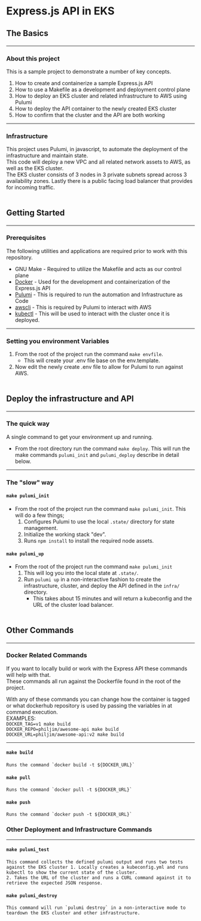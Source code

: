# Express.js API in EKS
## The Basics<hr>
### About this project
This is a sample project to demonstrate a number of key concepts.
1. How to create and containerize a sample Express.js API
2. How to use a Makefile as a development and deployment control plane
3. How to deploy an EKS cluster and related infrastructure to AWS using Pulumi
4. How to deploy the API container to the newly created EKS cluster
5. How to confirm that the cluster and the API are both working
<hr>

### Infrastructure
This project uses Pulumi, in javascript, to automate the deployment of the infrastructure and maintain state.  
This code will deploy a new VPC and all related network assets to AWS, as well as the EKS cluster.  
The EKS cluster consists of 3 nodes in 3 private subnets spread across 3 availability zones.
Lastly there is a public facing load balancer that provides for incoming traffic.
<br> <br>

## Getting Started<hr> 
### Prerequisites 
The following utilities and applications are required prior to work with this repository.
- GNU Make - Required to utilize the Makefile and acts as our control plane
- [Docker](https://docs.docker.com/get-docker/) - Used for the development and containerization of the Express.js API
- [Pulumi](https://www.pulumi.com/docs/get-started/aws/begin/) - This is required to run the automation and Infrastructure as Code
- [awscli](https://docs.aws.amazon.com/cli/latest/userguide/getting-started-install.html) - This is required by Pulumi to interact with AWS
- [kubectl](https://kubernetes.io/docs/tasks/tools/#kubectl) - This will be used to interact with the cluster once it is deployed.
<hr>

### Setting you environment Variables
1. From the root of the project run the command `make envfile`.
    - This will create your .env file base on the env.template.
2. Now edit the newly create .env file to allow for Pulumi to run against AWS.
<br> <br>

## Deploy the infrastructure and API<hr>
### The quick way
A single command to get your environment up and running.
- From the root directory run the command `make deploy`.
This will run the make commands `pulumi_init` and `pulumi_deploy` describe in detail below.
<hr>

### The "slow" way
#### `make pulumi_init`
-  From the root of the project run the command `make pulumi_init`. This will do a few things;
    1. Configures Pulumi to use the local `.state/` directory for state management.
    2. Initialize the working stack "dev".
    3. Runs `npm install` to install the required node assets.

#### `make pulumi_up`
- From the root of the project run the command `make pulumi_init`
    1. This will log you into the local state at `.state/`.
    2. Run `pulumi up` in a non-interactive fashion to create the infrastructure, cluster, and deploy the API defined in the `infra/` directory.
        - This takes about 15 minutes and will return a kubeconfig and the URL of the cluster load balancer.
<br> <br>

## Other Commands<hr>
### Docker Related Commands
If you want to locally build or work with the Express API these commands will help with that.  
These commands all run against the Dockerfile found in the root of the project.<p> 

With any of these commands you can change how the container is tagged or what dockerhub repository is used by passing the variables in at command execution.  
EXAMPLES:  
`DOCKER_TAG=v1 make build`  
`DOCKER_REPO=philjim/awesome-api make build`  
`DOCKER_URL=philjim/awesome-api:v2 make build`  <hr>

#### `make build`
    Runs the command `docker build -t ${DOCKER_URL}`
#### `make pull`
    Runs the command `docker pull -t ${DOCKER_URL}`
#### `make push`
    Runs the command `docker push -t ${DOCKER_URL}`

### Other Deployment and Infrastructure Commands<hr>
#### `make pulumi_test`
    This command collects the defined pulumi output and runs two tests against the EKS cluster 1. Locally creates a kubeconfig.yml and runs kubectl to show the current state of the cluster.
    2. Takes the URL of the cluster and runs a CURL command against it to retrieve the expected JSON response. 
#### `make pulumi_destroy`
    This command will run `pulumi destroy` in a non-interactive mode to teardown the EKS cluster and other infrastructure.